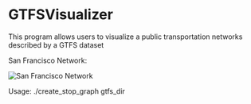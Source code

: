 # GTFSVisualizer
This program allows users to visualize a public transportation networks described by a GTFS dataset

San Francisco Network:

![San Francisco Network](https://github.com/totucuong/totucuong.github.io/blob/master/assets/sanfrancisco.png)

Usage: ./create_stop_graph gtfs_dir
